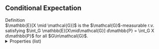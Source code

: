 ## Conditional Expectation

<div class="callout definition"><span class="label">Definition</span><br/>
$\mathbb{E}[X \mid \mathcal{G}]$ is the $\mathcal{G}$-measurable r.v. satisfying $\int_G \mathbb{E}[X\mid\mathcal{G}] d\mathbb{P} = \int_G X d\mathbb{P}$ for all $G\in\mathcal{G}$.
</div>

<details class="collapsible">
  <summary>Properties (list)</summary>
  <div class="collapsible__content">
    Linearity, tower property, Jensen, etc.
  </div>
</details>
